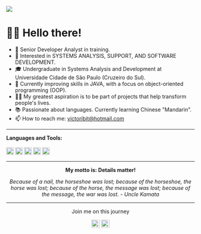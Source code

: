 

![](https://github.com/Victoribit/Imagens/blob/main/BannerParaGitHub.png)

# 🙋‍♂️ Hello there!


* 🚀 Senior Developer Analyst in training.
* 🧐 Interested in SYSTEMS ANALYSIS, SUPPORT, AND SOFTWARE DEVELOPMENT.
* 🎓 Undergraduate in Systems Analysis and Development at Universidade Cidade de São Paulo (Cruzeiro do Sul).
* 🌱 Currently improving skills in JAVA, with a focus on object-oriented programming (OOP).
* ✍🏻 My greatest aspiration is to be part of projects that help transform people's lives.
* 📚 Passionate about languages. Currently learning Chinese "Mandarin".
* 📫 How to reach me: victoribit@hotmail.com 
<hr>
 <b>Languages and Tools:</b>
<br>
<br>
 <code><img height="20" src="https://cdn.jsdelivr.net/npm/simple-icons@3.12.2/icons/python.svg"></code>
 <code><img height="20" src="https://cdn.jsdelivr.net/npm/simple-icons@3.12.2/icons/java.svg"></code>
 <code><img height="20" src="https://cdn.jsdelivr.net/npm/simple-icons@3.12.2/icons/html5.svg"></code>
 <code><img height="20" src="https://cdn.jsdelivr.net/npm/simple-icons@3.12.2/icons/css3.svg"></code> 
 <code><img height="20" src="https://cdn.jsdelivr.net/npm/simple-icons@3.12.2/icons/mysql.svg"></code>
<hr>
<p align="center">
<b>My motto is: Details matter!</b>
<p align="center">
  <i>Because of a nail, the horseshoe was lost;</i>
  <i>because of the horseshoe, the horse was lost;</i>  
  <i>because of the horse, the message was lost;</i>
  <i>because of the message, the war was lost. - Uncle Kamata</i>
<hr>
<p align="center">
  Join me on this journey
<p align="center">
<a href= "https://www.linkedin.com/in/victoribit/"><img alt="Linkedin" width="22px" src="https://img.icons8.com/material-outlined/30/000000/linkedin.png"/></a>
<a href="https://github.com/Victoribit"><img alt="Github" width="22px" src="https://cdn.jsdelivr.net/npm/simple-icons@v3/icons/github.svg"/></a>
</p>
